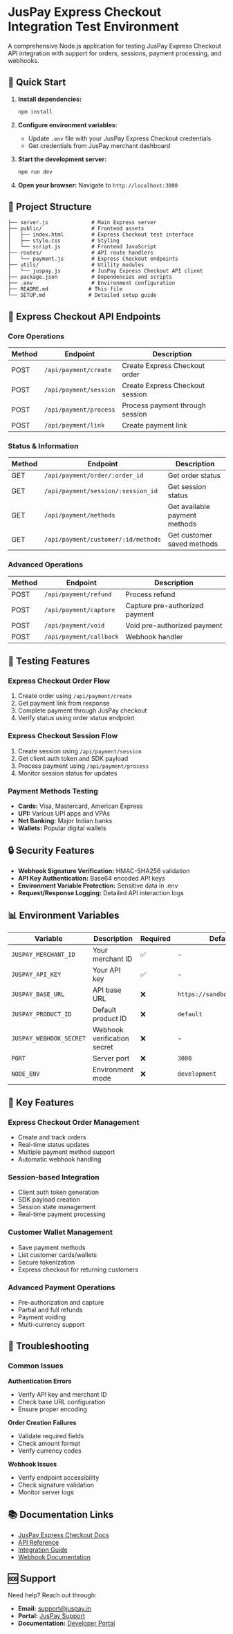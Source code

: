# JusPay Express Checkout Integration Test Environment

A comprehensive Node.js application for testing JusPay Express Checkout API integration with support for orders, sessions, payment processing, and webhooks.

## 🚀 Quick Start

1. **Install dependencies:**
   ```bash
   npm install
   ```

2. **Configure environment variables:**
   - Update `.env` file with your JusPay Express Checkout credentials
   - Get credentials from JusPay merchant dashboard

3. **Start the development server:**
   ```bash
   npm run dev
   ```

4. **Open your browser:**
   Navigate to `http://localhost:3000`

## 📁 Project Structure

```
├── server.js              # Main Express server
├── public/                # Frontend assets
│   ├── index.html         # Express Checkout test interface
│   ├── style.css          # Styling
│   └── script.js          # Frontend JavaScript
├── routes/                # API route handlers
│   └── payment.js         # Express Checkout endpoints
├── utils/                 # Utility modules
│   └── juspay.js          # JusPay Express Checkout API client
├── package.json           # Dependencies and scripts
├── .env                   # Environment configuration
├── README.md             # This file
└── SETUP.md              # Detailed setup guide
```

## 🔧 Express Checkout API Endpoints

### Core Operations

| Method | Endpoint | Description |
|--------|----------|-------------|
| POST | `/api/payment/create` | Create Express Checkout order |
| POST | `/api/payment/session` | Create Express Checkout session |
| POST | `/api/payment/process` | Process payment through session |
| POST | `/api/payment/link` | Create payment link |

### Status & Information

| Method | Endpoint | Description |
|--------|----------|-------------|
| GET | `/api/payment/order/:order_id` | Get order status |
| GET | `/api/payment/session/:session_id` | Get session status |
| GET | `/api/payment/methods` | Get available payment methods |
| GET | `/api/payment/customer/:id/methods` | Get customer saved methods |

### Advanced Operations

| Method | Endpoint | Description |
|--------|----------|-------------|
| POST | `/api/payment/refund` | Process refund |
| POST | `/api/payment/capture` | Capture pre-authorized payment |
| POST | `/api/payment/void` | Void pre-authorized payment |
| POST | `/api/payment/callback` | Webhook handler |

## 🧪 Testing Features

### Express Checkout Order Flow
1. Create order using `/api/payment/create`
2. Get payment link from response
3. Complete payment through JusPay checkout
4. Verify status using order status endpoint

### Express Checkout Session Flow
1. Create session using `/api/payment/session`
2. Get client auth token and SDK payload
3. Process payment using `/api/payment/process`
4. Monitor session status for updates

### Payment Methods Testing
- **Cards:** Visa, Mastercard, American Express
- **UPI:** Various UPI apps and VPAs
- **Net Banking:** Major Indian banks
- **Wallets:** Popular digital wallets

## 🔒 Security Features

- **Webhook Signature Verification:** HMAC-SHA256 validation
- **API Key Authentication:** Base64 encoded API keys
- **Environment Variable Protection:** Sensitive data in .env
- **Request/Response Logging:** Detailed API interaction logs

## 📊 Environment Variables

| Variable | Description | Required | Default |
|----------|-------------|----------|---------|
| `JUSPAY_MERCHANT_ID` | Your merchant ID | ✅ | - |
| `JUSPAY_API_KEY` | Your API key | ✅ | - |
| `JUSPAY_BASE_URL` | API base URL | ❌ | `https://sandbox.juspay.in` |
| `JUSPAY_PRODUCT_ID` | Default product ID | ❌ | `default` |
| `JUSPAY_WEBHOOK_SECRET` | Webhook verification secret | ❌ | - |
| `PORT` | Server port | ❌ | `3000` |
| `NODE_ENV` | Environment mode | ❌ | `development` |

## 🎯 Key Features

### Express Checkout Order Management
- Create and track orders
- Real-time status updates
- Multiple payment method support
- Automatic webhook handling

### Session-based Integration
- Client auth token generation
- SDK payload creation
- Session state management
- Real-time payment processing

### Customer Wallet Management
- Save payment methods
- List customer cards/wallets
- Secure tokenization
- Express checkout for returning customers

### Advanced Payment Operations
- Pre-authorization and capture
- Partial and full refunds
- Payment voiding
- Multi-currency support

## 🐛 Troubleshooting

### Common Issues

**Authentication Errors**
- Verify API key and merchant ID
- Check base URL configuration
- Ensure proper encoding

**Order Creation Failures**
- Validate required fields
- Check amount format
- Verify currency codes

**Webhook Issues**
- Verify endpoint accessibility
- Check signature validation
- Monitor server logs

## 📚 Documentation Links

- [JusPay Express Checkout Docs](https://juspay.io/docs/express-checkout)
- [API Reference](https://juspay.io/api-reference)
- [Integration Guide](https://juspay.io/integration-guide)
- [Webhook Documentation](https://juspay.io/webhooks)

## 🆘 Support

Need help? Reach out through:
- **Email:** support@juspay.in
- **Portal:** [JusPay Support](https://portal.juspay.in/support)
- **Documentation:** [Developer Portal](https://juspay.io/docs)
